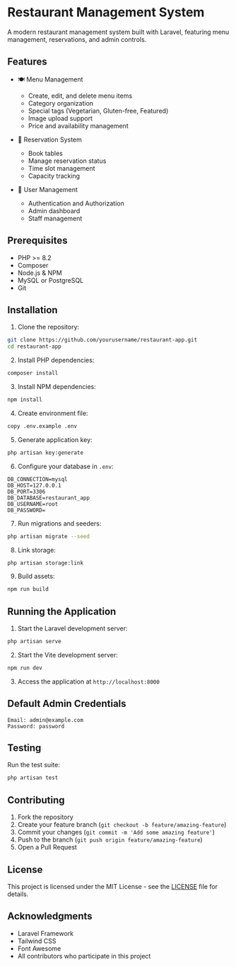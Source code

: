 # Restaurant Management System

A modern restaurant management system built with Laravel, featuring menu management, reservations, and admin controls.

## Features

- 🍽️ Menu Management
  - Create, edit, and delete menu items
  - Category organization
  - Special tags (Vegetarian, Gluten-free, Featured)
  - Image upload support
  - Price and availability management

- 📅 Reservation System
  - Book tables
  - Manage reservation status
  - Time slot management
  - Capacity tracking

- 👤 User Management
  - Authentication and Authorization
  - Admin dashboard
  - Staff management

## Prerequisites

- PHP >= 8.2
- Composer
- Node.js & NPM
- MySQL or PostgreSQL
- Git

## Installation

1. Clone the repository:
```bash
git clone https://github.com/yourusername/restaurant-app.git
cd restaurant-app
```

2. Install PHP dependencies:
```bash
composer install
```

3. Install NPM dependencies:
```bash
npm install
```

4. Create environment file:
```bash
copy .env.example .env
```

5. Generate application key:
```bash
php artisan key:generate
```

6. Configure your database in `.env`:
```env
DB_CONNECTION=mysql
DB_HOST=127.0.0.1
DB_PORT=3306
DB_DATABASE=restaurant_app
DB_USERNAME=root
DB_PASSWORD=
```

7. Run migrations and seeders:
```bash
php artisan migrate --seed
```

8. Link storage:
```bash
php artisan storage:link
```

9. Build assets:
```bash
npm run build
```

## Running the Application

1. Start the Laravel development server:
```bash
php artisan serve
```

2. Start the Vite development server:
```bash
npm run dev
```

3. Access the application at `http://localhost:8000`

## Default Admin Credentials

```
Email: admin@example.com
Password: password
```

## Testing

Run the test suite:
```bash
php artisan test
```

## Contributing

1. Fork the repository
2. Create your feature branch (`git checkout -b feature/amazing-feature`)
3. Commit your changes (`git commit -m 'Add some amazing feature'`)
4. Push to the branch (`git push origin feature/amazing-feature`)
5. Open a Pull Request

## License

This project is licensed under the MIT License - see the [LICENSE](LICENSE) file for details.

## Acknowledgments

- Laravel Framework
- Tailwind CSS
- Font Awesome
- All contributors who participate in this project

